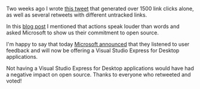 Two weeks ago I wrote [this tweet][3] that generated over 1500 link clicks alone, as well as several retweets with different untracked links.

In this [blog post][2] I mentioned that actions speak louder than words and asked Microsoft to show us their commitment to open source. 

I'm happy to say that today [Microsoft announced][1] that they listened to user feedback and will now be offering a Visual Studio Express for Desktop applications.

Not having a Visual Studio Express for Desktop applications would have had a negative impact on open source.  Thanks to everyone who retweeted and voted!

[1]: http://blogs.msdn.com/b/visualstudio/archive/2012/06/08/visual-studio-express-2012-for-windows-desktop.aspx
[2]: http://www.brianbondy.com/blog/id/142/visual-studio-11-express-no-support-for-building-desktop-applications-nor-metro-style-enabled-desktop-browsers
[3]: https://twitter.com/brianbondy/status/205769318632398848


